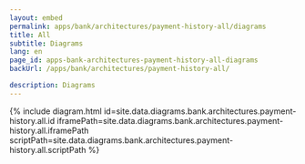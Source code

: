 ```yaml
---
layout: embed
permalink: apps/bank/architectures/payment-history-all/diagrams
title: All
subtitle: Diagrams
lang: en
page_id: apps-bank-architectures-payment-history-all-diagrams
backUrl: /apps/bank/architectures/payment-history-all/

description: Diagrams
---
```

{% include diagram.html id=site.data.diagrams.bank.architectures.payment-history.all.id iframePath=site.data.diagrams.bank.architectures.payment-history.all.iframePath scriptPath=site.data.diagrams.bank.architectures.payment-history.all.scriptPath %}